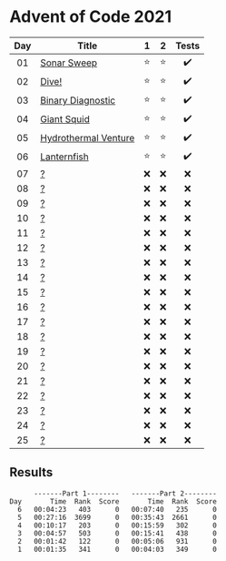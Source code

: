 # Advent of Code 2021

| Day | Title                                                       |   1    |   2    |       Tests        |
| :-: | ----------------------------------------------------------- | :----: | :----: | :----------------: |
| 01  | [Sonar Sweep](https://adventofcode.com/2021/day/1)          | :star: | :star: | :heavy_check_mark: |
| 02  | [Dive!](https://adventofcode.com/2021/day/2)                | :star: | :star: | :heavy_check_mark: |
| 03  | [Binary Diagnostic](https://adventofcode.com/2021/day/3)    | :star: | :star: | :heavy_check_mark: |
| 04  | [Giant Squid](https://adventofcode.com/2021/day/4)          | :star: | :star: | :heavy_check_mark: |
| 05  | [Hydrothermal Venture](https://adventofcode.com/2021/day/5) | :star: | :star: | :heavy_check_mark: |
| 06  | [Lanternfish](https://adventofcode.com/2021/day/6)          | :star: | :star: | :heavy_check_mark: |
| 07  | [?](https://adventofcode.com/2021/day/7)                    |  :x:   |  :x:   |        :x:         |
| 08  | [?](https://adventofcode.com/2021/day/8)                    |  :x:   |  :x:   |        :x:         |
| 09  | [?](https://adventofcode.com/2021/day/9)                    |  :x:   |  :x:   |        :x:         |
| 10  | [?](https://adventofcode.com/2021/day/10)                   |  :x:   |  :x:   |        :x:         |
| 11  | [?](https://adventofcode.com/2021/day/11)                   |  :x:   |  :x:   |        :x:         |
| 12  | [?](https://adventofcode.com/2021/day/12)                   |  :x:   |  :x:   |        :x:         |
| 13  | [?](https://adventofcode.com/2021/day/13)                   |  :x:   |  :x:   |        :x:         |
| 14  | [?](https://adventofcode.com/2021/day/14)                   |  :x:   |  :x:   |        :x:         |
| 15  | [?](https://adventofcode.com/2021/day/15)                   |  :x:   |  :x:   |        :x:         |
| 16  | [?](https://adventofcode.com/2021/day/16)                   |  :x:   |  :x:   |        :x:         |
| 17  | [?](https://adventofcode.com/2021/day/17)                   |  :x:   |  :x:   |        :x:         |
| 18  | [?](https://adventofcode.com/2021/day/18)                   |  :x:   |  :x:   |        :x:         |
| 19  | [?](https://adventofcode.com/2021/day/19)                   |  :x:   |  :x:   |        :x:         |
| 20  | [?](https://adventofcode.com/2021/day/20)                   |  :x:   |  :x:   |        :x:         |
| 21  | [?](https://adventofcode.com/2021/day/21)                   |  :x:   |  :x:   |        :x:         |
| 22  | [?](https://adventofcode.com/2021/day/22)                   |  :x:   |  :x:   |        :x:         |
| 23  | [?](https://adventofcode.com/2021/day/23)                   |  :x:   |  :x:   |        :x:         |
| 24  | [?](https://adventofcode.com/2021/day/24)                   |  :x:   |  :x:   |        :x:         |
| 25  | [?](https://adventofcode.com/2021/day/25)                   |  :x:   |  :x:   |        :x:         |

## Results

```text
      -------Part 1--------   -------Part 2--------
Day       Time  Rank  Score       Time  Rank  Score
  6   00:04:23   403      0   00:07:40   235      0
  5   00:27:16  3699      0   00:35:43  2661      0
  4   00:10:17   203      0   00:15:59   302      0
  3   00:04:57   503      0   00:15:41   438      0
  2   00:01:42   122      0   00:05:06   931      0
  1   00:01:35   341      0   00:04:03   349      0
```
